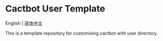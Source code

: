# Cactbot User Template

English | [简体中文](README.zh-CN.md)

This is a template repository for customising cactbot with user directory.